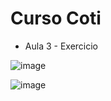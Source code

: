 # Curso Coti

- Aula 3 - Exercicio

![image](https://github.com/arthurgameiro/CursoCoti/assets/4523583/e7b909fa-206e-479c-9658-cf86b7618cf4)

![image](https://github.com/arthurgameiro/CursoCoti/assets/4523583/dc829262-cd55-464c-848d-4a7643850636)
